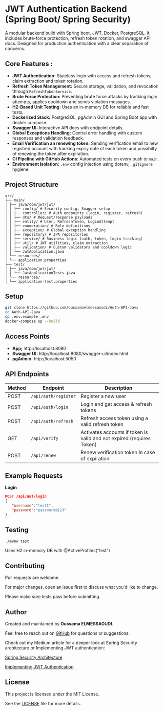 # JWT Authentication Backend (Spring Boot/ Spring Security)

A modular backend build with Spring boot, JWT, Docker, PostgreSQL.
It includes brute-force protection, refresh token rotation, and  swagger API docs.
Designed for production authentication with a clear separation of concerns.

## Core Features :
- **JWT Authentication:** Stateless login with access and refresh tokens, claim extraction and token rotation.
- **Refresh Token Management:** Secure storage, validation, and revocation through `RefreshTokenService`.
- **Brute Force Protection:** Preventing brute force attacks by tracking login attempts, applies cooldown and sends violation messages.
- **H2-Based Unit Testing:** Uses an in-memory DB for reliable and fast tests.
- **Dockerized Stack:** PostgreSQL, pgAdmin GUI and Spring Boot app with docker compose.
- **Swagger UI:** Interactive API docs with endpoint details.
- **Global Exceptions Handling:** Central error handling with custom responses and validation feedback.
- **Email Verification an renewing token:** Sending verification email to new registred account with tracking expiry date of each token and possibilty of renewing the token after expiration.
- **CI Pipeline with GitHub Actions:** Automated tests on every push to `main`.
- **Environment Isolation:** `.env` config injection using dotenv, `.gitignore` hygiene.


## Project Structure
```text
src/
├── main/
│ ├── java/com/jwt/jwt/
│ │ ├── config/ # Security config, Swagger setup
│ │ ├── controller/ # Auth endpoints (login, register, refresh)
│ │ ├── dto/ # Request/response payloads
│ │ ├── entity/ # User, RefreshToken, LoginAttempt
│ │ ├── enumeration/ # Role definitions
│ │ ├── exception/ # Global exception handling
│ │ ├── repository/ # JPA repositories
│ │ ├── service/ # Business logic (auth, token, login tracking)
│ │ ├── util/ # JWT utilities, claim extraction
│ │ ├── validation/ # Custom validators and cooldown logic
│ │ └── JwtApplication.java
│ └── resources/
│ └── application.properties
├── test/
│ ├── java/com/jwt/jwt/
│ │ └── JwtApplicationTests.java
│ └── resources/
│ └── application-test.properties
```

## Setup 
```bash
git clone https://github.com/oussamaelmessaoudi/Auth-API-Java
cd Auth-API-Java
cp .env.example .env
docker-compose up --build
```

## Access Points
- **App;** http://localhost:8080
- **Swagger UI:** http://localhost:8080/swagger-ui/index.html
- **pgAdmin:** http://localhost:5050

## API Endpoints

| Method | Endpoint                  | Description |
|--------|---------------------------|-------------|
| POST   | `/api/auth/register`      | Register a new user |
| POST   | `/api/auth/login`         | Login and get access & refresh tokens |
| POST   | `/api/auth/refresh`       | Refresh access token using a valid refresh token |
| GET    | `/api/verify`             | Activates accounts if token is valid and not expired (requires Token) |
| POST   | `/api/renew`              | Renew verification token in case of expiration |


## Example Requests 


**Login**
```json
POST /api/aut/login
{
   "username":"test1",
   "password":"password@123"
}
```

## Testing
```bash
./mvnw test
```

Uses H2 in-memory DB with @ActiveProfiles("test")

## Contributing

Pull requests are welcome.

For major changes, open an issue first to discuss what you'd like to change.

Please make sure tests pass before submitting.

## Author
Created and maintained by **Oussama ELMESSAOUDI**.

Feel free to reach out on [GitHub](https://github.com/oussamaelmessaoudi) for questions or suggestions.

Check out my Medium article for a deeper look at Spring Security architecture or Implementing JWT authentication:

[Spring Security Architecture](https://medium.com/@oussamaelmessaoudi17)

[Implementing JWT Authentication](https://medium.com/@oussamaelmessaoudi17)

## License 
This project is licensed under the MIT License.

See the [LICENSE](LICENSE) file for more details.

